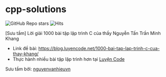 # cpp-solutions
![GitHub Repo stars](https://img.shields.io/github/stars/luyencode/cpp-solutions?style=social)
![Hits](https://hits.seeyoufarm.com/api/count/incr/badge.svg?url=https%3A%2F%2Fgithub.com%2Fluyencode%2Fcpp-solutions&count_bg=%2379C83D&title_bg=%23555555&icon=&icon_color=%23E7E7E7&title=hits&edge_flat=false)

[Sưu tầm] Lời giải 1000 bài tập lập trình C của thầy Nguyễn Tấn Trần Minh Khang

- Link đề bài: https://blog.luyencode.net/1000-bai-tap-lap-trinh-c-cua-thay-khang/
- Thực hành nhiều bài tập lập trình hơn tại [Luyện Code](https://oj.luyencode.net/)

Sưu tầm bởi: [nguyenvanhieuvn](https://github.com/nguyenvanhieuvn/)
